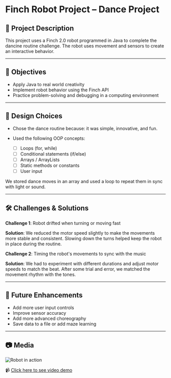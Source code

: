 # Finch Robot Project – Dance Project

## 📌 Project Description

This project uses a Finch 2.0 robot programmed in Java to complete the dancine routine challenge. The robot uses movement and sensors to create an interactive behavior.

---

## 🎯 Objectives

* Apply Java to real world creativity
* Implement robot behavior using the Finch API
* Practice problem-solving and debugging in a computing environment

---

## 🧠 Design Choices

* Chose the dance routine because: it was simple, innovative, and fun.
* Used the following OOP concepts:

  * [ ] Loops (for, while)
  * [ ] Conditional statements (if/else)
  * [ ] Arrays / ArrayLists
  * [ ] Static methods or constants
  * [ ] User input

We stored dance moves in an array and used a loop to repeat them in sync with light or sound.

---

## 🛠️ Challenges & Solutions

**Challenge 1**: Robot drifted when turning or moving fast

**Solution**: We reduced the motor speed slightly to make the movements more stable and consistent. Slowing down the turns helped keep the robot in place during the routine.

**Challenge 2**: Timing the robot's movements to sync with the music

**Solution**: We had to experiment with different durations and adjust motor speeds to match the beat. After some trial and error, we matched the movement rhythm with the tones.

---

## 🚀 Future Enhancements

* Add more user input controls
* Improve sensor accuracy
* Add more advanced choreography
* Save data to a file or add maze learning

---

## 📷 Media

![Robot in action](link-or-screenshot.png)

📹 [Click here to see video demo]([your-video-link](https://streamable.com/q0lktz))

